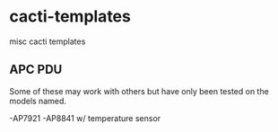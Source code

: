 cacti-templates
===============

misc cacti templates


APC PDU
-------
Some of these may work with others but have only been tested on the models named.

-AP7921
-AP8841 w/ temperature sensor

